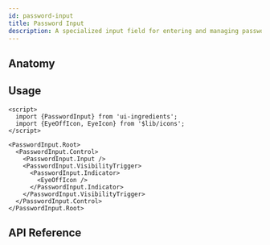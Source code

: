 ```yaml
---
id: password-input
title: Password Input
description: A specialized input field for entering and managing passwords, with visibility toggle functionality.
---
```


<demo>

## Anatomy

<anatomy>

## Usage

```svelte
<script>
  import {PasswordInput} from 'ui-ingredients';
  import {EyeOffIcon, EyeIcon} from '$lib/icons';
</script>

<PasswordInput.Root>
  <PasswordInput.Control>
    <PasswordInput.Input />
    <PasswordInput.VisibilityTrigger>
      <PasswordInput.Indicator>
        <EyeOffIcon />
      </PasswordInput.Indicator>
    </PasswordInput.VisibilityTrigger>
  </PasswordInput.Control>
</PasswordInput.Root>
```

## API Reference

<api>
